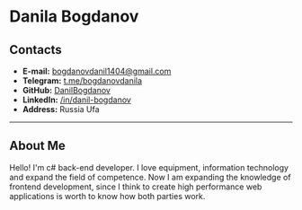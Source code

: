 # Danila Bogdanov
## Contacts
* **E-mail:** bogdanovdanil1404@gmail.com
* **Telegram:** [t.me/bogdanovdanila](https://t.me/bogdanovdanila)
* **GitHub:** [DanilBogdanov](https://github.com/DanilBogdanov)
* **LinkedIn:** [/in/danil-bogdanov](https://linkedin.com/in/danil-bogdanov)
* **Address:** Russia Ufa
---
## About Me
Hello! I'm c# back-end developer. I love equipment, information technology and expand the field of competence. Now I am expanding the knowledge of frontend development, since I think to create high performance web applications is worth to know how both parties work.
